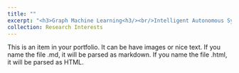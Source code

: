 ```yaml
---
title: ""
excerpt: "<h3>Graph Machine Learning<h3/><br/>Intelligent Autonomous Systems<br/>Deep Neural Networks<br/>Strategic Decision Making<br/>Optimization Theory"
collection: Research Interests
---
```


This is an item in your portfolio. It can be have images or nice text. If you name the file .md, it will be parsed as markdown. If you name the file .html, it will be parsed as HTML. 

